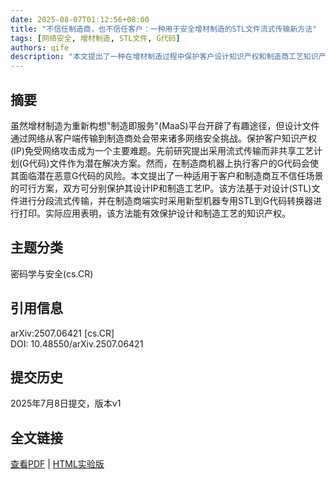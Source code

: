 ```yaml
---
date: 2025-08-07T01:12:56+08:00
title: "不信任制造商，也不信任客户：一种用于安全增材制造的STL文件流式传输新方法"
tags: [网络安全, 增材制造, STL文件, G代码]
authors: qife
description: "本文提出了一种在增材制造过程中保护客户设计知识产权和制造商工艺知识产权的创新方法，通过分段流式传输STL文件并在制造商端实时转换为机器专用G代码，实现了双向安全防护。"
---
```


## 摘要

虽然增材制造为重新构想"制造即服务"(MaaS)平台开辟了有趣途径，但设计文件通过网络从客户端传输到制造商处会带来诸多网络安全挑战。保护客户知识产权(IP)免受网络攻击成为一个主要难题。先前研究提出采用流式传输而非共享工艺计划(G代码)文件作为潜在解决方案。然而，在制造商机器上执行客户的G代码会使其面临潜在恶意G代码的风险。本文提出了一种适用于客户和制造商互不信任场景的可行方案，双方可分别保护其设计IP和制造工艺IP。该方法基于对设计(STL)文件进行分段流式传输，并在制造商端实时采用新型机器专用STL到G代码转换器进行打印。实际应用表明，该方法能有效保护设计和制造工艺的知识产权。

## 主题分类

密码学与安全(cs.CR)

## 引用信息

arXiv:2507.06421 [cs.CR]  
DOI: 10.48550/arXiv.2507.06421

## 提交历史

2025年7月8日提交，版本v1

## 全文链接

[查看PDF](https://arxiv.org/pdf/2507.06421v1) | [HTML实验版](https://arxiv.org/html/2507.06421v1)